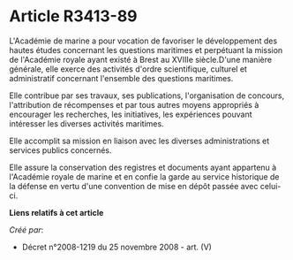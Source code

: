 # Article R3413-89

L'Académie de marine a pour vocation de favoriser le développement des hautes études concernant les questions maritimes et
perpétuant la mission de l'Académie royale ayant existé à Brest au XVIIIe siècle.D'une manière générale, elle exerce des
activités d'ordre scientifique, culturel et administratif concernant l'ensemble des questions maritimes. 

Elle contribue par ses travaux, ses publications, l'organisation de concours, l'attribution de récompenses et par tous autres
moyens appropriés à encourager les recherches, les initiatives, les expériences pouvant intéresser les diverses activités
maritimes. 

Elle accomplit sa mission en liaison avec les diverses administrations et services publics concernés. 

Elle assure la conservation des registres et documents ayant appartenu à l'Académie royale de marine et en confie la garde au
service historique de la défense en vertu d'une convention de mise en dépôt passée avec celui-ci.

**Liens relatifs à cet article**

_Créé par_:

  - Décret n°2008-1219 du 25 novembre 2008 - art. (V)
